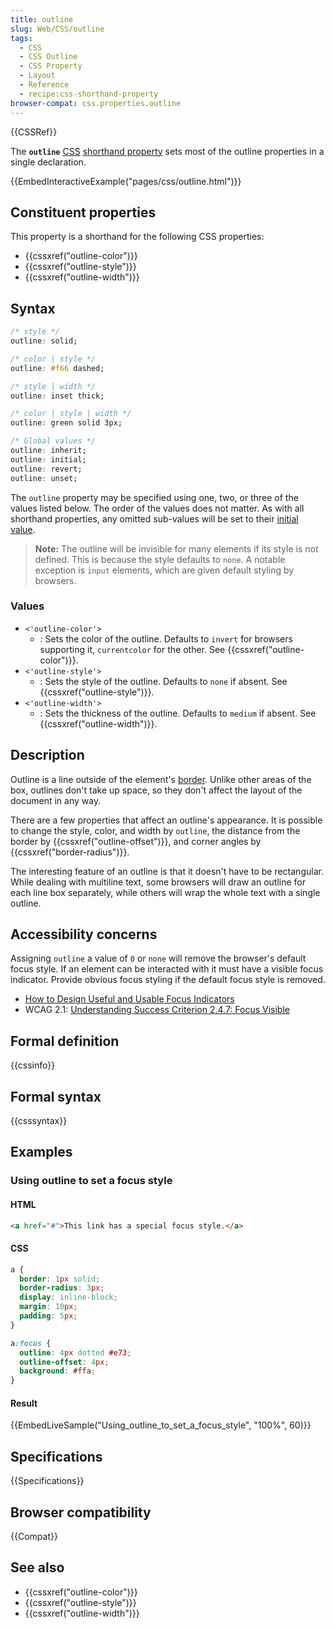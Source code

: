```yaml
---
title: outline
slug: Web/CSS/outline
tags:
  - CSS
  - CSS Outline
  - CSS Property
  - Layout
  - Reference
  - recipe:css-shorthand-property
browser-compat: css.properties.outline
---
```

{{CSSRef}}

The **`outline`** [CSS](/en-US/docs/Web/CSS) [shorthand property](/en-US/docs/Web/CSS/Shorthand_properties) sets most of the outline properties in a single declaration.

{{EmbedInteractiveExample("pages/css/outline.html")}}

## Constituent properties

This property is a shorthand for the following CSS properties:

- {{cssxref("outline-color")}}
- {{cssxref("outline-style")}}
- {{cssxref("outline-width")}}

## Syntax

```css
/* style */
outline: solid;

/* color | style */
outline: #f66 dashed;

/* style | width */
outline: inset thick;

/* color | style | width */
outline: green solid 3px;

/* Global values */
outline: inherit;
outline: initial;
outline: revert;
outline: unset;
```

The `outline` property may be specified using one, two, or three of the values listed below. The order of the values does not matter. As with all shorthand properties, any omitted sub-values will be set to their [initial value](/en-US/docs/Web/CSS/initial_value).

> **Note:** The outline will be invisible for many elements if its style is not defined. This is because the style defaults to `none`. A notable exception is `input` elements, which are given default styling by browsers.

### Values

- `<'outline-color'>`
  - : Sets the color of the outline. Defaults to `invert` for browsers supporting it, `currentcolor` for the other. See {{cssxref("outline-color")}}.
- `<'outline-style'>`
  - : Sets the style of the outline. Defaults to `none` if absent. See {{cssxref("outline-style")}}.
- `<'outline-width'>`
  - : Sets the thickness of the outline. Defaults to `medium` if absent. See {{cssxref("outline-width")}}.

## Description

Outline is a line outside of the element's [border](/en-US/docs/Web/CSS/border). Unlike other areas of the box, outlines don't take up space, so they don't affect the layout of the document in any way.

There are a few properties that affect an outline's appearance. It is possible to change the style, color, and width by `outline`, the distance from the border by {{cssxref("outline-offset")}}, and corner angles by {{cssxref("border-radius")}}.

The interesting feature of an outline is that it doesn't have to be rectangular. While dealing with multiline text, some browsers will draw an outline for each line box separately, while others will wrap the whole text with a single outline.

## Accessibility concerns

Assigning `outline` a value of `0` or `none` will remove the browser's default focus style. If an element can be interacted with it must have a visible focus indicator. Provide obvious focus styling if the default focus style is removed.

- [How to Design Useful and Usable Focus Indicators](https://www.deque.com/blog/give-site-focus-tips-designing-usable-focus-indicators/)
- WCAG 2.1: [Understanding Success Criterion 2.4.7: Focus Visible](https://www.w3.org/WAI/WCAG21/Understanding/focus-visible.html)

## Formal definition

{{cssinfo}}

## Formal syntax

{{csssyntax}}

## Examples

### Using outline to set a focus style

#### HTML

```html
<a href="#">This link has a special focus style.</a>
```

#### CSS

```css
a {
  border: 1px solid;
  border-radius: 3px;
  display: inline-block;
  margin: 10px;
  padding: 5px;
}

a:focus {
  outline: 4px dotted #e73;
  outline-offset: 4px;
  background: #ffa;
}
```

#### Result

{{EmbedLiveSample("Using_outline_to_set_a_focus_style", "100%", 60)}}

## Specifications

{{Specifications}}

## Browser compatibility

{{Compat}}

## See also

- {{cssxref("outline-color")}}
- {{cssxref("outline-style")}}
- {{cssxref("outline-width")}}
